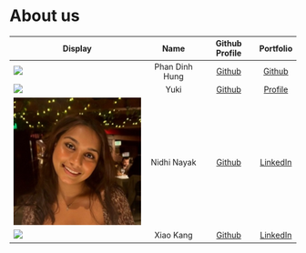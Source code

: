 # About us

| Display                                            |      Name      |              Github Profile              |                             Portfolio                             |
|----------------------------------------------------|:--------------:|:----------------------------------------:|:-----------------------------------------------------------------:|
| <img src="../docs/images/dummy1.JPG" width="300"/> | Phan Dinh Hung | [Github](https://github.com/PDHung1104)  |              [Github](https://github.com/PDHung1104)              |
| <img src="../docs/images/yuki.JPG" width="300"/>   |      Yuki      | [Github](https://github.com/yuki-zmstr)  |            [Profile](https://yukihide-takahashi.com/)             |
| <img src="../docs/images/nidhi.jpeg" width="300"/> |  Nidhi Nayak   | [Github](https://github.com/nidhi-nayak) |        [LinkedIn](https://www.linkedin.com/in/nidhirnayak)        |
| <img src="../docs/images/dummy2.JPG" width="300"/> |   Xiao Kang    |  [Github](https://github.com/chenxk619)  | [LinkedIn](https://www.linkedin.com/in/chen-xiao-kang-9127b4234/) |
